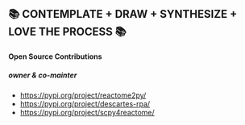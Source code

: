:books: CONTEMPLATE + DRAW + SYNTHESIZE + LOVE THE PROCESS :books:
-----
#### Open Source Contributions
##### owner & co-mainter 

- https://pypi.org/project/reactome2py/
- https://pypi.org/project/descartes-rpa/
- https://pypi.org/project/scpy4reactome/
